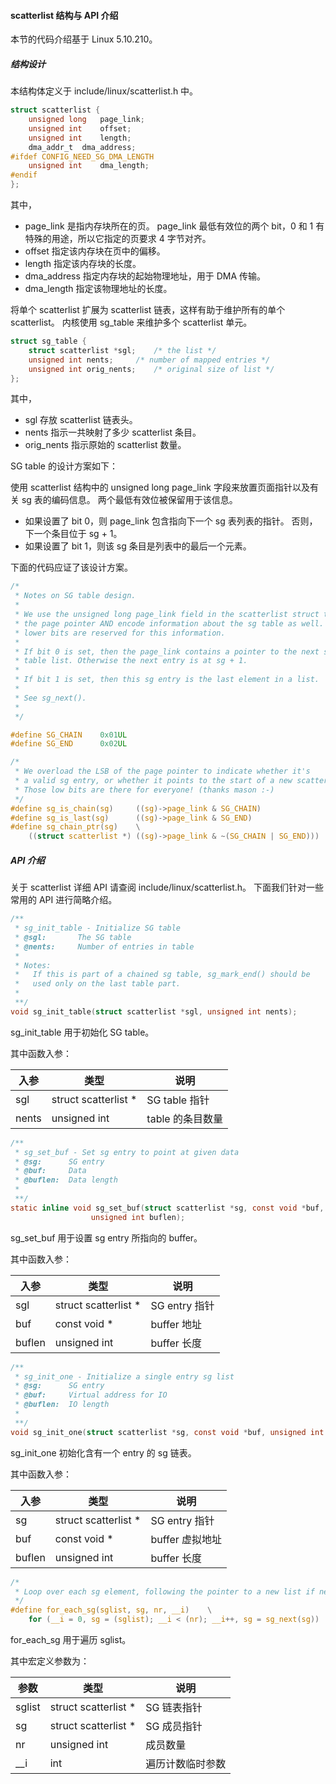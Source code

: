 #### scatterlist 结构与 API 介绍

本节的代码介绍基于 Linux 5.10.210。

##### 结构设计

本结构体定义于 include/linux/scatterlist.h 中。

```c
struct scatterlist {
	unsigned long	page_link;
	unsigned int	offset;
	unsigned int	length;
	dma_addr_t	dma_address;
#ifdef CONFIG_NEED_SG_DMA_LENGTH
	unsigned int	dma_length;
#endif
};
```

其中，

- page_link 是指内存块所在的页。
  page_link 最低有效位的两个 bit，0 和 1 有特殊的用途，所以它指定的页要求 4 字节对齐。
- offset 指定该内存块在页中的偏移。
- length 指定该内存块的长度。
- dma_address 指定内存块的起始物理地址，用于 DMA 传输。
- dma_length 指定该物理地址的长度。

将单个 scatterlist 扩展为 scatterlist 链表，这样有助于维护所有的单个 scatterlist。
内核使用 sg_table 来维护多个 scatterlist 单元。

```c
struct sg_table {
	struct scatterlist *sgl;	/* the list */
	unsigned int nents;		/* number of mapped entries */
	unsigned int orig_nents;	/* original size of list */
};
```

其中，

- sgl 存放 scatterlist 链表头。
- nents 指示一共映射了多少 scatterlist 条目。
- orig_nents 指示原始的 scatterlist 数量。

SG table 的设计方案如下：

使用 scatterlist 结构中的 unsigned long page_link 字段来放置页面指针以及有关 sg 表的编码信息。
两个最低有效位被保留用于该信息。

- 如果设置了 bit 0，则 page_link 包含指向下一个 sg 表列表的指针。
否则，下一个条目位于 sg + 1。
- 如果设置了 bit 1，则该 sg 条目是列表中的最后一个元素。

下面的代码应证了该设计方案。

```c
/*
 * Notes on SG table design.
 *
 * We use the unsigned long page_link field in the scatterlist struct to place
 * the page pointer AND encode information about the sg table as well. The two
 * lower bits are reserved for this information.
 *
 * If bit 0 is set, then the page_link contains a pointer to the next sg
 * table list. Otherwise the next entry is at sg + 1.
 *
 * If bit 1 is set, then this sg entry is the last element in a list.
 *
 * See sg_next().
 *
 */

#define SG_CHAIN	0x01UL
#define SG_END		0x02UL

/*
 * We overload the LSB of the page pointer to indicate whether it's
 * a valid sg entry, or whether it points to the start of a new scatterlist.
 * Those low bits are there for everyone! (thanks mason :-)
 */
#define sg_is_chain(sg)		((sg)->page_link & SG_CHAIN)
#define sg_is_last(sg)		((sg)->page_link & SG_END)
#define sg_chain_ptr(sg)	\
	((struct scatterlist *) ((sg)->page_link & ~(SG_CHAIN | SG_END)))
```

##### API 介绍

关于 scatterlist 详细 API 请查阅 include/linux/scatterlist.h。
下面我们针对一些常用的 API 进行简略介绍。

```c
/**
 * sg_init_table - Initialize SG table
 * @sgl:	   The SG table
 * @nents:	   Number of entries in table
 *
 * Notes:
 *   If this is part of a chained sg table, sg_mark_end() should be
 *   used only on the last table part.
 *
 **/
void sg_init_table(struct scatterlist *sgl, unsigned int nents);
```

sg_init_table 用于初始化 SG table。

其中函数入参：

| 入参 | 类型 | 说明 |
| ------------- | -------------- | -------------- |
| sgl | struct scatterlist * | SG table 指针 |
| nents | unsigned int | table 的条目数量 |


```c
/**
 * sg_set_buf - Set sg entry to point at given data
 * @sg:		 SG entry
 * @buf:	 Data
 * @buflen:	 Data length
 *
 **/
static inline void sg_set_buf(struct scatterlist *sg, const void *buf,
			      unsigned int buflen);
```

sg_set_buf 用于设置 sg entry 所指向的 buffer。

其中函数入参：

| 入参 | 类型 | 说明 |
| ------------- | -------------- | -------------- |
| sgl | struct scatterlist * | SG entry 指针 |
| buf | const void * | buffer 地址 |
| buflen | unsigned int | buffer 长度 |

```c
/**
 * sg_init_one - Initialize a single entry sg list
 * @sg:		 SG entry
 * @buf:	 Virtual address for IO
 * @buflen:	 IO length
 *
 **/
void sg_init_one(struct scatterlist *sg, const void *buf, unsigned int buflen);
```

sg_init_one 初始化含有一个 entry 的 sg 链表。

其中函数入参：

| 入参 | 类型 | 说明 |
| --------------- | --------------- | --------------- |
| sg | struct scatterlist * | SG entry 指针 |
| buf | const void * | buffer 虚拟地址 |
| buflen | unsigned int | buffer 长度 |

```c
/*
 * Loop over each sg element, following the pointer to a new list if necessary
 */
#define for_each_sg(sglist, sg, nr, __i)	\
	for (__i = 0, sg = (sglist); __i < (nr); __i++, sg = sg_next(sg))
```

for_each_sg 用于遍历 sglist。

其中宏定义参数为：

| 参数 | 类型 | 说明 |
| --------------- | --------------- | --------------- |
| sglist | struct scatterlist * | SG 链表指针 |
| sg | struct scatterlist * | SG 成员指针 |
| nr | unsigned int | 成员数量 |
| __i | int | 遍历计数临时参数 |

